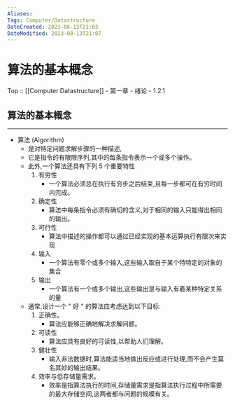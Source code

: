 ```yaml
---
Aliases: 
Tags: Computer/Datastructure 
DateCreated: 2023-08-13T21:03
DateModified: 2023-08-13T21:07
---
```

# 算法的基本概念

Top :: [[Computer Datastructure]] - 第一章 - 绪论 - 1.2.1

## 算法的基本概念
---
- 算法 (Algorithm)
	- 是对特定问题求解步骤的一种描述,
	- 它是指令的有限限序列,其中的每条指令表示一个或多个操作。
	- 此外,一个算法还具有下列 5 个重要特性
		1. 有穷性
			- 一个算法必须总在执行有穷步之后结束,且每一步都可在有穷时间内完成。
		2. 确定性
			- 算法中每条指令必须有确切的含义,对于相同的输入只能得出相同的输出。
		3. 可行性
			- 算法中描述的操作都可以通过已经实现的基本运算执行有限次来实现
		4. 输入
			- 一个算法有零个或多个输入,这些输入取自于某个特特定的对象的集合
		5. 输出
			- 一个算法有一个或多个输出,这些输出是与输入有着某种特定关系的量
	- 通常,设计一个 " 好 " 的算法应考虑达到以下目标:
		1. 正确性。
			- 算法应能够正确地解决求解问题。
		2. 可读性
			- 算法应具有良好的可读性,以帮助人们理解。
		3. 健壮性
			- 输入非法数据时,算法能适当地做出反应或进行处理,而不会产生莫名其妙的输出结果。
		4. 效率与低存储量需求。
			- 效率是指算法执行的时间,存储量需求是指算法执行过程中所需要的最大存储空间,这两者都与问题的规模有关。
  

